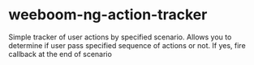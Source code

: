 # weeboom-ng-action-tracker
Simple tracker of user actions by specified scenario. Allows you to determine if user pass specified sequence of actions or not.
If yes, fire callback at the end of scenario
